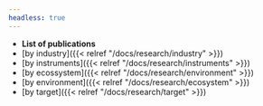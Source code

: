 ```yaml
---
headless: true
---
```


- **List of publications**
- [by industry]({{< relref "/docs/research/industry" >}})
- [by instruments]({{< relref "/docs/research/instruments" >}})
- [by ecossystem]({{< relref "/docs/research/environment" >}})
- [by environment]({{< relref "/docs/research/ecosystem" >}})
- [by target]({{< relref "/docs/research/target" >}})
<br />